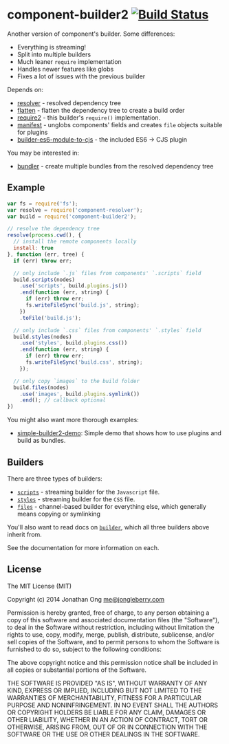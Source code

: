 # component-builder2 [![Build Status](https://travis-ci.org/component/builder2.js.png)](https://travis-ci.org/component/builder2.js)

Another version of component's builder. Some differences:

- Everything is streaming!
- Split into multiple builders
- Much leaner `require` implementation
- Handles newer features like globs
- Fixes a lot of issues with the previous builder

Depends on:

- [resolver](https://github.com/component/resolver.js) - resolved dependency tree
- [flatten](https://github.com/jonathanong/flatten.js) - flatten the dependency tree to create a build order
- [require2](component/builder2.js) - this builder's `require()` implementation.
- [manifest](https://github.com/component/manifest.js) - unglobs components' fields and creates `file` objects suitable for plugins
- [builder-es6-module-to-cjs](https://github.com/component/builder-es6-module-to-cjs) - the included ES6 -> CJS plugin

You may be interested in:

- [bundler](https://github.com/component/bundler.js) - create multiple bundles from the resolved dependency tree

## Example

```js
var fs = require('fs');
var resolve = require('component-resolver');
var build = require('component-builder2');

// resolve the dependency tree
resolve(process.cwd(), {
  // install the remote components locally
  install: true
}, function (err, tree) {
  if (err) throw err;

  // only include `.js` files from components' `.scripts` field
  build.scripts(nodes)
    .use('scripts', build.plugins.js())
    .end(function (err, string) {
      if (err) throw err;
      fs.writeFileSync('build.js', string);
    })
    .toFile('build.js');

  // only include `.css` files from components' `.styles` field
  build.styles(nodes)
    .use('styles', build.plugins.css())
    .end(function (err, string) {
      if (err) throw err;
      fs.writeFileSync('build.css', string);
    });

  // only copy `images` to the build folder
  build.files(nodes)
    .use('images', build.plugins.symlink())
    .end(); // callback optional
})
```

You might also want more thorough examples:

- [simple-builder2-demo](http://github.com/mnmly/simple-builder2-demo): Simple demo that shows how to use plugins and build as bundles.

## Builders

There are three types of builders:

- [`scripts`](https://github.com/component/builder2.js/blob/master/docs/scripts.md) - streaming builder for the `Javascript` file.
- [`styles`](https://github.com/component/builder2.js/blob/master/docs/styles.md) - streaming builder for the `CSS` file.
- [`files`](https://github.com/component/builder2.js/blob/master/docs/files.md) - channel-based builder for everything else, which generally means copying or symlinking

You'll also want to read docs on [`builder`](https://github.com/component/builder2.js/blob/master/docs/builders.md), which all three builders above inherit from.

See the documentation for more information on each.

## License

The MIT License (MIT)

Copyright (c) 2014 Jonathan Ong me@jongleberry.com

Permission is hereby granted, free of charge, to any person obtaining a copy
of this software and associated documentation files (the "Software"), to deal
in the Software without restriction, including without limitation the rights
to use, copy, modify, merge, publish, distribute, sublicense, and/or sell
copies of the Software, and to permit persons to whom the Software is
furnished to do so, subject to the following conditions:

The above copyright notice and this permission notice shall be included in
all copies or substantial portions of the Software.

THE SOFTWARE IS PROVIDED "AS IS", WITHOUT WARRANTY OF ANY KIND, EXPRESS OR
IMPLIED, INCLUDING BUT NOT LIMITED TO THE WARRANTIES OF MERCHANTABILITY,
FITNESS FOR A PARTICULAR PURPOSE AND NONINFRINGEMENT. IN NO EVENT SHALL THE
AUTHORS OR COPYRIGHT HOLDERS BE LIABLE FOR ANY CLAIM, DAMAGES OR OTHER
LIABILITY, WHETHER IN AN ACTION OF CONTRACT, TORT OR OTHERWISE, ARISING FROM,
OUT OF OR IN CONNECTION WITH THE SOFTWARE OR THE USE OR OTHER DEALINGS IN
THE SOFTWARE.

